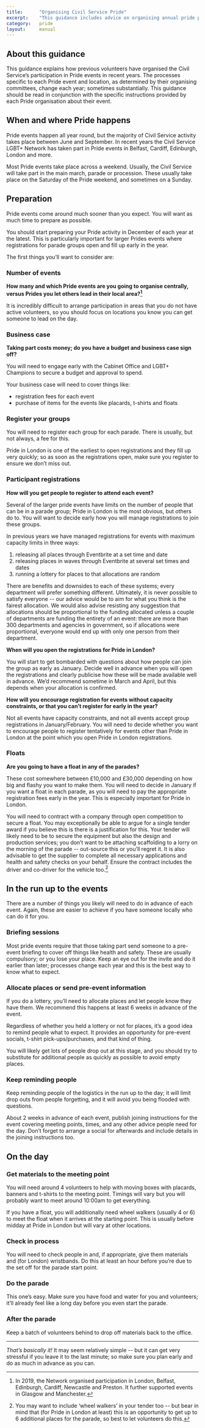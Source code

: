 ```yaml
---
title:  	"Organising Civil Service Pride"
excerpt:	"This guidance includes advice on organising annual pride participation for the Civil Service"
category:	pride
layout: 	manual
---
```


## About this guidance

This guidance explains how previous volunteers have organised the Civil Service’s participation in Pride events in recent years. The processes specific to each Pride event and location, as determined by their organising committees, change each year; sometimes substantially. This guidance should be read in conjunction with the specific instructions provided by each Pride organisation about their event.


## When and where Pride happens

Pride events happen all year round, but the majority of Civil Service activity takes place between June and September. In recent years the Civil Service LGBT+ Network has taken part in Pride events in Belfast, Cardiff, Edinburgh, London and more.

Most Pride events take place across a weekend. Usually, the Civil Service will take part in the main march, parade or procession. These usually take place on the Saturday of the Pride weekend, and sometimes on a Sunday.

## Preparation

Pride events come around much sooner than you expect. You will want as much time to prepare as possible.

You should start preparing your Pride activity in December of each year at the latest. This is particularly important for larger Prides events where registrations for parade groups open and fill up early in the year.

The first things you’ll want to consider are:

### Number of events

**How many and which Pride events are you going to organise centrally, versus Prides you let others lead in their local area?[^1]**

It is incredibly difficult to arrange participation in areas that you do not have active volunteers, so you should focus on locations you know you can get someone to lead on the day.

### Business case

**Taking part costs money; do you have a budget and business case sign off?**

You will need to engage early with the Cabinet Office and LGBT+ Champions to secure a budget and approval to spend.

Your business case will need to cover things like:

- registration fees for each event
- purchase of items for the events like placards, t-shirts and floats


### Register your groups

You will need to register each group for each parade. There is usually, but not always, a fee for this.

Pride in London is one of the earliest to open registrations and they fill up very quickly; so as soon as the registrations open, make sure you register to ensure we don’t miss out.

### Participant registrations

**How will you get people to register to attend each event?**

Several of the larger pride events have limits on the number of people that can be in a parade group; Pride in London is the most obvious, but others do to. You will want to decide early how you will manage registrations to join these groups.

In previous years we have managed registrations for events with maximum capacity limits in three ways:

1. releasing all places through Eventbrite at a set time and date
2. releasing places in waves through Eventbrite at several set times and dates
3. running a lottery for places to that allocations are random

There are benefits and downsides to each of these systems; every department will prefer something different. Ultimately, it is never possible to satisfy everyone -- our advice would be to aim for what you think is the fairest allocation. We would also advise resisting any suggestion that allocations should be proportional to the funding allocated unless a couple of departments are funding the entirety of an event: there are more than 300 departments and agencies in government, so if allocations were proportional, everyone would end up with only one person from their department.

**When will you open the registrations for Pride in London?**

You will start to get bombarded with questions about how people can join the group as early as January. Decide well in advance when you will open the registrations and clearly publicise how these will be made available well in advance. We’d recommend sometime in March and April, but this depends when your allocation is confirmed.

**How will you encourage registration for events without capacity constraints, or that you can’t register for early in the year?**

Not all events have capacity constraints, and not all events accept group registrations in January/February. You will need to decide whether you want to encourage people to register tentatively for events other than Pride in London at the point which you open Pride in London registrations.

### Floats

**Are you going to have a float in any of the parades?**

These cost somewhere between £10,000 and £30,000 depending on how big and flashy you want to make them. You will need to decide in January if you want a float in each parade, as you will need to pay the appropriate registration fees early in the year. This is especially important for Pride in London.

You will need to contract with a company through open competition to secure a float. You may exceptionally be able to argue for a single tender award if you believe this is there is a justification for this. Your tender will likely need to be to secure the equipment but also the design and production services; you don’t want to be attaching scaffolding to a lorry on the morning of the parade -- out-source this or you’ll regret it. It is also advisable to get the supplier to complete all necessary applications and health and safety checks on your behalf. Ensure the contract includes the driver and co-driver for the vehicle too.[^2]

## In the run up to the events

There are a number of things you likely will need to do in advance of each event. Again, these are easier to achieve if you have someone locally who can do it for you.

### Briefing sessions

Most pride events require that those taking part send someone to a pre-event briefing to cover off things like health and safety. These are usually compulsory; or you lose your place. Keep an eye out for the invite and do it earlier than later; processes change each year and this is the best way to know what to expect.

### Allocate places or send pre-event information

If you do a lottery, you’ll need to allocate places and let people know they have them. We recommend this happens at least 6 weeks in advance of the event.

Regardless of whether you held a lottery or not for places, it’s a good idea to remind people what to expect. It provides an opportunity for pre-event socials, t-shirt pick-ups/purchases, and that kind of thing.

You will likely get lots of people drop out at this stage, and you should try to substitute for additional people as quickly as possible to avoid empty places.

### Keep reminding people

Keep reminding people of the logistics in the run up to the day; it will limit drop outs from people forgetting, and it will avoid you being flooded with questions.

About 2 weeks in advance of each event, publish joining instructions for the event covering meeting points, times, and any other advice people need for the day. Don’t forget to arrange a social for afterwards and include details in the joining instructions too.

## On the day

### Get materials to the meeting point

You will need around 4 volunteers to help with moving boxes with placards, banners and t-shirts to the meeting point. Timings will vary but you will probably want to meet around 10:00am to get everything.

If you have a float, you will additionally need wheel walkers (usually 4 or 6) to meet the float when it arrives at the starting point. This is usually before midday at Pride in London but will vary at other locations.

### Check in process

You will need to check people in and, if appropriate, give them materials and (for London) wristbands. Do this at least an hour before you’re due to the set off for the parade start point.

### Do the parade

This one’s easy. Make sure you have food and water for you and volunteers; it’ll already feel like a long day before you even start the parade.

### After the parade

Keep a batch of volunteers behind to drop off materials back to the office.

---

*That’s basically it!* It may seem relatively simple -- but it can get very stressful if you leave it to the last minute; so make sure you plan early and do as much in advance as you can.

[^1]: In 2019, the Network organised participation in London, Belfast, Edinburgh, Cardiff, Newcastle and Preston. It further supported events in Glasgow and Manchester.

[^2]: You may want to include ‘wheel walkers’ in your tender too -- but bear in mind that (for Pride in London at least) this is an opportunity to get up to 6 additional places for the parade, so best to let volunteers do this.
